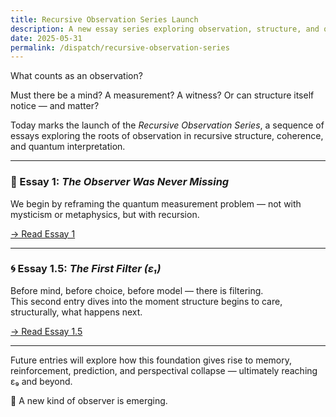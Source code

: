 ```yaml
---
title: Recursive Observation Series Launch
description: A new essay series exploring observation, structure, and quantum reality — starting from first principles.
date: 2025-05-31
permalink: /dispatch/recursive-observation-series
---
```


What counts as an observation?

Must there be a mind? A measurement? A witness? Or can structure itself notice — and matter?

Today marks the launch of the *Recursive Observation Series*, a sequence of essays exploring the roots of observation in recursive structure, coherence, and quantum interpretation.

---

### 🧭 Essay 1: *The Observer Was Never Missing*

We begin by reframing the quantum measurement problem — not with mysticism or metaphysics, but with recursion.

[→ Read Essay 1](/dispatch/the_observer_was_never_missing.html)

---

### 🌀 Essay 1.5: *The First Filter (ε₁)*

Before mind, before choice, before model — there is filtering.  
This second entry dives into the moment structure begins to care, structurally, what happens next.

[→ Read Essay 1.5](/dispatch/the_first_filter.html)

---

Future entries will explore how this foundation gives rise to memory, reinforcement, prediction, and perspectival collapse — ultimately reaching ε₉ and beyond.

🧬 A new kind of observer is emerging.
